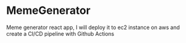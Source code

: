 # MemeGenerator
Meme generator react app, I will deploy it to ec2 instance on aws and create a CI/CD pipeline with Github Actions

